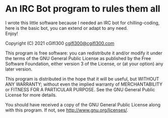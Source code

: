 # An IRC Bot program to rules them all  
 I wrote this little software because I needed an IRC bot for chilling-coding,
 here is the basic bot, you can extend or adapt to any need.  
 Enjoy!

Copyright (C) 2021  cGIfl300 <cgifl300@cgifl300.com>

This program is free software: you can redistribute it and/or modify
it under the terms of the GNU General Public License as published by
the Free Software Foundation, either version 3 of the License, or
(at your option) any later version.

This program is distributed in the hope that it will be useful,
but WITHOUT ANY WARRANTY; without even the implied warranty of
MERCHANTABILITY or FITNESS FOR A PARTICULAR PURPOSE.  See the
GNU General Public License for more details.

You should have received a copy of the GNU General Public License
along with this program.  If not, see <http://www.gnu.org/licenses/>.